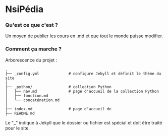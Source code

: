 # NsiPédia

### Qu'est ce que c'est ?
Un moyen de publier les cours en .md et que tout le monde puisse modifier.

### Comment ça marche ?

 Arborescence du projet : 

```text
.
├── _config.yml             # configure Jekyll et définit le thème du site
│
├── _python/                # collection Python
│   ├── nav.md              # page d'accueil de la collection Python
│   ├── fonction.md
│   └── concaténation.md
│
├── index.md                # page d'accueil de 
├── README.md
````
Le "_" indique à Jekyll que le dossier ou fichier est spécial et doit être traité pour le site.


